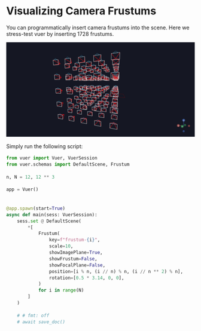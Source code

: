 
# Visualizing Camera Frustums

You can programmatically insert camera frustums into the scene. Here
we stress-test vuer by inserting 1728 frustums.

![figures/frustums.jpg](figures/frustums.jpg)

Simply run the following script:

```python
from vuer import Vuer, VuerSession
from vuer.schemas import DefaultScene, Frustum

n, N = 12, 12 ** 3

app = Vuer()


@app.spawn(start=True)
async def main(sess: VuerSession):
    sess.set @ DefaultScene(
        *[
            Frustum(
                key=f"frustum-{i}",
                scale=10,
                showImagePlane=True,
                showFrustum=False,
                showFocalPlane=False,
                position=[i % n, (i // n) % n, (i // n ** 2) % n],
                rotation=[0.5 * 3.14, 0, 0],
            )
            for i in range(N)
        ]
    )

    # # fmt: off
    # await save_doc()
```
